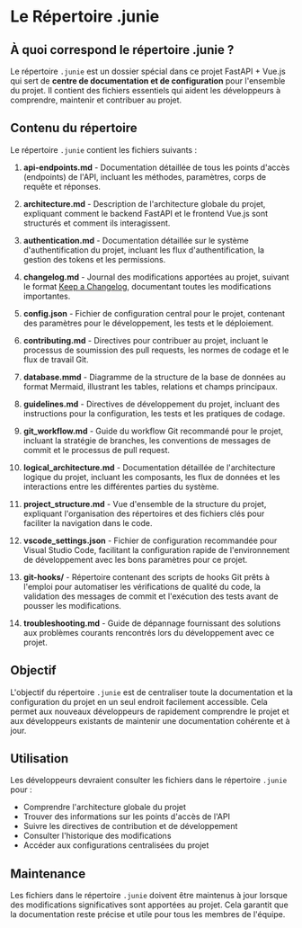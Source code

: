 # Le Répertoire .junie

## À quoi correspond le répertoire .junie ?

Le répertoire `.junie` est un dossier spécial dans ce projet FastAPI + Vue.js qui sert de **centre de documentation et de configuration** pour l'ensemble du projet. Il contient des fichiers essentiels qui aident les développeurs à comprendre, maintenir et contribuer au projet.

## Contenu du répertoire

Le répertoire `.junie` contient les fichiers suivants :

1. **api-endpoints.md** - Documentation détaillée de tous les points d'accès (endpoints) de l'API, incluant les méthodes, paramètres, corps de requête et réponses.

2. **architecture.md** - Description de l'architecture globale du projet, expliquant comment le backend FastAPI et le frontend Vue.js sont structurés et comment ils interagissent.

3. **authentication.md** - Documentation détaillée sur le système d'authentification du projet, incluant les flux d'authentification, la gestion des tokens et les permissions.

4. **changelog.md** - Journal des modifications apportées au projet, suivant le format [Keep a Changelog](https://keepachangelog.com/), documentant toutes les modifications importantes.

5. **config.json** - Fichier de configuration central pour le projet, contenant des paramètres pour le développement, les tests et le déploiement.

6. **contributing.md** - Directives pour contribuer au projet, incluant le processus de soumission des pull requests, les normes de codage et le flux de travail Git.

7. **database.mmd** - Diagramme de la structure de la base de données au format Mermaid, illustrant les tables, relations et champs principaux.

8. **guidelines.md** - Directives de développement du projet, incluant des instructions pour la configuration, les tests et les pratiques de codage.

9. **git_workflow.md** - Guide du workflow Git recommandé pour le projet, incluant la stratégie de branches, les conventions de messages de commit et le processus de pull request.

10. **logical_architecture.md** - Documentation détaillée de l'architecture logique du projet, incluant les composants, les flux de données et les interactions entre les différentes parties du système.

11. **project_structure.md** - Vue d'ensemble de la structure du projet, expliquant l'organisation des répertoires et des fichiers clés pour faciliter la navigation dans le code.

12. **vscode_settings.json** - Fichier de configuration recommandée pour Visual Studio Code, facilitant la configuration rapide de l'environnement de développement avec les bons paramètres pour ce projet.

13. **git-hooks/** - Répertoire contenant des scripts de hooks Git prêts à l'emploi pour automatiser les vérifications de qualité du code, la validation des messages de commit et l'exécution des tests avant de pousser les modifications.

14. **troubleshooting.md** - Guide de dépannage fournissant des solutions aux problèmes courants rencontrés lors du développement avec ce projet.

## Objectif

L'objectif du répertoire `.junie` est de centraliser toute la documentation et la configuration du projet en un seul endroit facilement accessible. Cela permet aux nouveaux développeurs de rapidement comprendre le projet et aux développeurs existants de maintenir une documentation cohérente et à jour.

## Utilisation

Les développeurs devraient consulter les fichiers dans le répertoire `.junie` pour :

- Comprendre l'architecture globale du projet
- Trouver des informations sur les points d'accès de l'API
- Suivre les directives de contribution et de développement
- Consulter l'historique des modifications
- Accéder aux configurations centralisées du projet

## Maintenance

Les fichiers dans le répertoire `.junie` doivent être maintenus à jour lorsque des modifications significatives sont apportées au projet. Cela garantit que la documentation reste précise et utile pour tous les membres de l'équipe.
